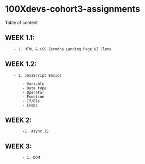 # 100Xdevs-cohort3-assignments

Table of content

   ## WEEK 1.1:
        - 1. HTML & CSS Zerodha Landing Page UI Clone
    
  ##  WEEK 1.2:
        - 1. JavaScript Basics
            
            - Variable
            - Data type
            - Operator
            - Function
            - If/Els
            - Loops
## WEEK 2: 
            -1. Async JS

## WEEK 3:
            - 1. DOM
